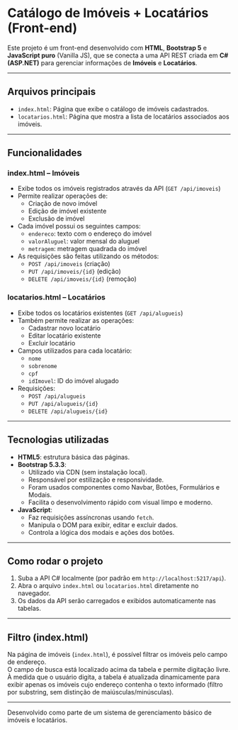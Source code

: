 # Catálogo de Imóveis + Locatários (Front-end)

Este projeto é um front-end desenvolvido com **HTML**, **Bootstrap 5** e **JavaScript puro** (Vanilla JS), que se conecta a uma API REST criada em **C# (ASP.NET)** para gerenciar informações de **Imóveis** e **Locatários**.

---

## Arquivos principais

- `index.html`: Página que exibe o catálogo de imóveis cadastrados.
- `locatarios.html`: Página que mostra a lista de locatários associados aos imóveis.

---

## Funcionalidades

### index.html – Imóveis

- Exibe todos os imóveis registrados através da API (`GET /api/imoveis`)
- Permite realizar operações de:
  - Criação de novo imóvel
  - Edição de imóvel existente
  - Exclusão de imóvel
- Cada imóvel possui os seguintes campos:
  - `endereco`: texto com o endereço do imóvel
  - `valorAluguel`: valor mensal do aluguel
  - `metragem`: metragem quadrada do imóvel
- As requisições são feitas utilizando os métodos:
  - `POST /api/imoveis` (criação)
  - `PUT /api/imoveis/{id}` (edição)
  - `DELETE /api/imoveis/{id}` (remoção)

### locatarios.html – Locatários

- Exibe todos os locatários existentes (`GET /api/alugueis`)
- Também permite realizar as operações:
  - Cadastrar novo locatário
  - Editar locatário existente
  - Excluir locatário
- Campos utilizados para cada locatário:
  - `nome`
  - `sobrenome`
  - `cpf`
  - `idImovel`: ID do imóvel alugado
- Requisições:
  - `POST /api/alugueis`
  - `PUT /api/alugueis/{id}`
  - `DELETE /api/alugueis/{id}`

---

## Tecnologias utilizadas

- **HTML5**: estrutura básica das páginas.
- **Bootstrap 5.3.3**:
  - Utilizado via CDN (sem instalação local).
  - Responsável por estilização e responsividade.
  - Foram usados componentes como Navbar, Botões, Formulários e Modais.
  - Facilita o desenvolvimento rápido com visual limpo e moderno.
- **JavaScript**:
  - Faz requisições assíncronas usando `fetch`.
  - Manipula o DOM para exibir, editar e excluir dados.
  - Controla a lógica dos modais e ações dos botões.

---

## Como rodar o projeto

1. Suba a API C# localmente (por padrão em `http://localhost:5217/api`).
2. Abra o arquivo `index.html` ou `locatarios.html` diretamente no navegador.
3. Os dados da API serão carregados e exibidos automaticamente nas tabelas.

---

## Filtro (index.html)

Na página de imóveis (`index.html`), é possível filtrar os imóveis pelo campo de endereço.  
O campo de busca está localizado acima da tabela e permite digitação livre.  
À medida que o usuário digita, a tabela é atualizada dinamicamente para exibir apenas os imóveis cujo endereço contenha o texto informado (filtro por substring, sem distinção de maiúsculas/minúsculas).

---

Desenvolvido como parte de um sistema de gerenciamento básico de imóveis e locatários.
